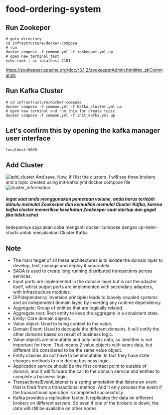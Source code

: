 # food-ordering-system

## Run Zookeper
```shell
# goto directory
cd infrastructure/docker-compose
# run
docker compose -f common.yml -f zookeeper.yml up
# open new terminal test
echo ruok | nc localhost 2181
```
https://zookeeper.apache.org/doc/r3.1.2/zookeeperAdmin.html#sc_zkCommands

## Run Kafka Cluster
```shell
# cd infrastructure/docker-compose
docker compose -f common.yml -f kafka_cluster.yml up
# open new terminal and run this for create topic
docker compose -f common.yml -f init_kafka.yml up
```

## Let's confirm this by opening the kafka manager user interface
```http request
localhost:9000
```

## Add Cluster
![add_cluster](/home/yeahbutstill/IdeaProjects/food-ordering-system/img/img.png)
And save. Now, if I list the clusters, I will see three brokers and a topic created using init-kafka.yml docker compose file
![cluster_information](/home/yeahbutstill/IdeaProjects/food-ordering-system/img/img_1.png)

##### ingat saat anda menggunakan pemetaan volume, anda harus terlebih dahulu memulai Zookeeper dan kemudian memulai Cluster Kafka, karena kafka cluster memeriksa kesehatan Zookeeper saat startup dan gagal jika tidak sehat
kedepannya saya akan coba menganti docker compose dengan cp-helm-charts untuk menjalankan Cluster Kafka

## Note
- The main target of all these architectures is to isolate the domain layer to develop, test, manage and deploy it separately.
- SAGA is used to create long running distributed transactions across services.
- Input ports are implemented in the domain layer but is not the adapter itself, whilst output ports are implemented with secondary adapters, with infrastructure modules.
- DIP(dependency inversion principle) leads to loosely coupled systems and an independent domain layer, by inverting any runtime dependency.
- Aggregate: Group of entities that are logically related. 
- Aggregate root: Root entity to keep the aggregate in a consistent state. 
- Entity: Core domain objects. 
- Value object: Used to bring context to the value. 
- Domain Event: Used to decouple the different domains. It will notify the other domains based on result of business logic.
- Value objects are immutable and only holds data, so identifier is not important for them. That means 2 value objects with same data, but different id’s considered to be the same value object.
- Entity classes do not have to be immutable. In fact they have state changes methods to run during business logic
- Application service should be the first contact point to outside of domain, and it will forward the call to the domain service and entities to complete a business logic.
- TransactionalEventListener is a spring annotation that listens an event that is fired from a transactional method. And it only process the event if the transactional operation is completed successfully.
- Kafka provides a replication factor. It replicates the data on different brokers on different servers. So even if one of the brokers is down, the data will still be available on other nodes.